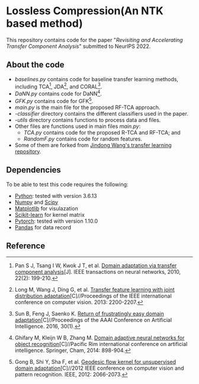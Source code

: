 # Lossless Compression(An NTK based method)

This repository contains code for the paper "*Revisiting and Accelerating Transfer Component Analysis*" submitted to NeurIPS 2022.

## About the code

- *baselines.py* contains code for baseline transfer learning methods, including TCA[^1], JDA[^2], and CORAL[^3].
- *DaNN.py* contains code for DaNN[^4].
- *GFK.py* contains code for GFK[^5].
- *main.py* is the main file for the proposed RF-TCA approach.
- *-classifier* directory contains the different classifiers used in the paper.
- *-utils* directory contains functions to process data and files.
- Other files are functions used in main files *main.py*:
	- *TCA.py* contains code for the proposed R-TCA and RF-TCA; and 
	- *RandomF.py* contains code for random features.
- Some of them are forked from [Jindong Wang's transfer learning repository](https://github.com/jindongwang/transferlearning).

## Dependencies

To be able to test this code requires the following:

* [Python](https://www.python.org/): tested with version 3.6.13
* [Numpy](http://www.numpy.org/) and [Scipy](https://www.scipy.org/)
* [Matplotlib](http://matplotlib.org/) for visulazation
* [Scikit-learn](http://scikit-learn.org/stable/) for kernel matrix
* [Pytorch](https://pytorch.org/): tested with version 1.10.0
* [Pandas](https://pandas.pydata.org/) for data record

## Reference


[^1]: Pan S J, Tsang I W, Kwok J T, et al. [Domain adaptation via transfer component analysis](https://ieeexplore.ieee.org/abstract/document/5640675)[J]. IEEE transactions on neural networks, 2010, 22(2): 199-210.

[^2]: Long M, Wang J, Ding G, et al. [Transfer feature learning with joint distribution adaptation](http://openaccess.thecvf.com/content_iccv_2013/html/Long_Transfer_Feature_Learning_2013_ICCV_paper.html)[C]//Proceedings of the IEEE international conference on computer vision. 2013: 2200-2207.

[^3]: Sun B, Feng J, Saenko K. [Return of frustratingly easy domain adaptation](https://ojs.aaai.org/index.php/AAAI/article/view/10306)[C]//Proceedings of the AAAI Conference on Artificial Intelligence. 2016, 30(1).

[^4]: Ghifary M, Kleijn W B, Zhang M. [Domain adaptive neural networks for object recognition](https://link.springer.com/chapter/10.1007/978-3-319-13560-1_76)[C]//Pacific Rim international conference on artificial intelligence. Springer, Cham, 2014: 898-904.

[^5]: Gong B, Shi Y, Sha F, et al. [Geodesic flow kernel for unsupervised domain adaptation](https://ieeexplore.ieee.org/abstract/document/6247911/)[C]//2012 IEEE conference on computer vision and pattern recognition. IEEE, 2012: 2066-2073.